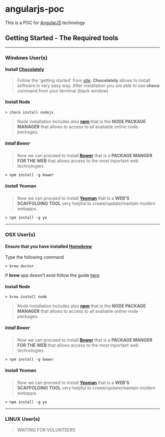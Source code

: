 # angularjs-poc

This is a POC for [AngularJS](https://angularjs.org/) technology

## Getting Started - The Required tools

---
### Windows User(s)

#### Install [Chocolately](https://chocolatey.org/)

> Follow the 'getting started' from [site](https://chocolatey.org/). **Chocolately** allows to install software in very easy way.
> After installation you are able to use **choco** command from your terminal (black window)


#### Install Node

```
> choco install nodejs

```
> Node installation includes also **[npm](https://www.npmjs.com/)** that is the **NODE PACKAGE MANAGER** that allows to access to all available online node packages.

##### Intall Bower
> Now we can proceed to install **[Bower](http://bower.io/)** that is a **PACKAGE MANGER FOR THE WEB** that allows access to the most inportant web technologies

```
> npm install -g bower

```

##### Install Yeoman
> Now we can proceed to install **[Yeoman](http://yeoman.io/)** that is a **WEB'S SCAFFOLDING TOOL** very helpful to create/update/mantain modern webapps.

```
> npm install -g yo

```

---

### OSX User(s)

#### Ensure that you have installed  [Homebrew](https://github.com/Homebrew/homebrew)

Type the following command

```
> brew doctor

```
If **brew** app doesn't exist follow the guide [here](https://github.com/Homebrew/homebrew/blob/master/share/doc/homebrew/Installation.md#installation)

#### Install Node

```
> brew install node

```
> Node installation includes also **[npm](https://www.npmjs.com/)** that is the **NODE PACKAGE MANAGER** that allows to access to all available online node packages.

##### Intall Bower
> Now we can proceed to install **[Bower](http://bower.io/)** that is a **PACKAGE MANGER FOR THE WEB** that allows access to the most inportant web technologies

```
> npm install -g bower

```

##### Install Yeoman
> Now we can proceed to install **[Yeoman](http://yeoman.io/)** that is a **WEB'S SCAFFOLDING TOOL** very helpful to create/update/mantain modern webapps.

```
> npm install -g yo

```

---
### LINUX User(s)


> WAITING FOR VOLUNTEERS
